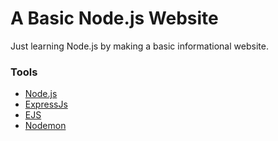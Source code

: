 # A Basic Node.js Website

Just learning Node.js by making a basic informational website.

### Tools

- [Node.js](https://nodejs.org/en/)
- [ExpressJs](https://expressjs.com/de/)
- [EJS](https://ejs.co/)
- [Nodemon](https://www.npmjs.com/package/nodemon)
